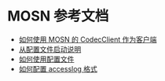 # MOSN 参考文档

+ [如何使用 MOSN 的 CodecClient 作为客户端](./HowtoUseMosnAsClient.md)
+ [从配置文件启动说明](./HowtoStartMosnFromConfig.md)
+ [如何使用配置文件](./HowtoUseConfigfile.md)
+ [如何配置 accesslog 格式](./AccessLogDetails.md)

